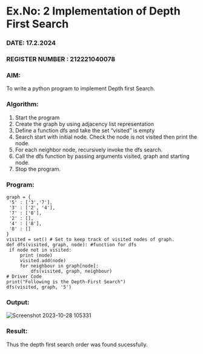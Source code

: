 # Ex.No: 2  Implementation of Depth First Search
### DATE: 17.2.2024                                                                          
### REGISTER NUMBER : 212221040078
### AIM: 
To write a python program to implement Depth first Search. 
### Algorithm:
1. Start the program
2. Create the graph by using adjacency list representation
3. Define a function dfs and take the set “visited” is empty 
4. Search start with initial node. Check the node is not visited then print the node.
5. For each neighbor node, recursively invoke the dfs search.
6. Call the dfs function by passing arguments visited, graph and starting node.
7. Stop the program.
### Program:
```
graph = { 
 '5' : ['3','7'], 
 '3' : ['2', '4'], 
 '7' : ['8'], 
 '2' : [], 
 '4' : ['8'], 
 '8' : [] 
} 
visited = set() # Set to keep track of visited nodes of graph. 
def dfs(visited, graph, node): #function for dfs 
 if node not in visited: 
     print (node) 
     visited.add(node) 
     for neighbour in graph[node]: 
         dfs(visited, graph, neighbour) 
# Driver Code 
print("Following is the Depth-First Search") 
dfs(visited, graph, '5')
```

### Output:

![Screenshot 2023-10-28 105331](https://github.com/Aishwarya-TM/AI_Lab_2023-24/assets/127846109/38a021d8-185f-4e3b-9e67-0990951cd535)


### Result:
Thus the depth first search order was found sucessfully.
